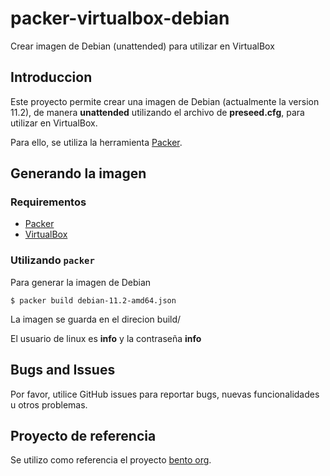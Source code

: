 # packer-virtualbox-debian
Crear imagen de  Debian (unattended) para utilizar en VirtualBox


## Introduccion

Este proyecto permite crear una imagen de Debian (actualmente la version 11.2), de manera **unattended** utilizando el archivo de 
**preseed.cfg**, para utilizar en VirtualBox.

Para ello, se utiliza la herramienta [Packer](https://www.packer.io/).


## Generando la imagen

### Requirementos

- [Packer](https://www.packer.io/)
- [VirtualBox](https://www.virtualbox.org/)

### Utilizando `packer`

Para generar la imagen de Debian

```
$ packer build debian-11.2-amd64.json
```

La imagen se guarda en el direcion build/

El usuario de linux es **info** y la contraseña **info** 


## Bugs and Issues

Por favor, utilice GitHub issues para reportar bugs, nuevas funcionalidades u otros problemas.

## Proyecto de referencia

Se utilizo como referencia el proyecto [bento org](https://app.vagrantup.com/bento).

